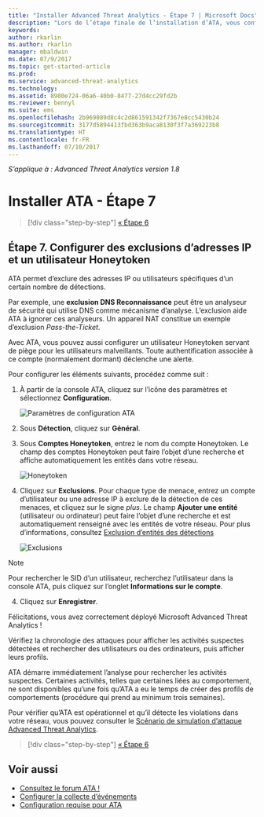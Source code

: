 ```yaml
---
title: "Installer Advanced Threat Analytics - Étape 7 | Microsoft Docs"
description: "Lors de l’étape finale de l’installation d’ATA, vous configurez l’utilisateur Honeytoken."
keywords: 
author: rkarlin
ms.author: rkarlin
manager: mbaldwin
ms.date: 07/9/2017
ms.topic: get-started-article
ms.prod: 
ms.service: advanced-threat-analytics
ms.technology: 
ms.assetid: 8980e724-06a6-40b0-8477-27d4cc29fd2b
ms.reviewer: bennyl
ms.suite: ems
ms.openlocfilehash: 2b969089d8c4c2d861591342f7367e8cc5430b24
ms.sourcegitcommit: 3177d5894413fbd363b9aca8130f3f7a369223b8
ms.translationtype: HT
ms.contentlocale: fr-FR
ms.lasthandoff: 07/10/2017
---
```

*S’applique à : Advanced Threat Analytics version 1.8*



# Installer ATA - Étape 7
<a id="install-ata---step-7" class="xliff"></a>

>[!div class="step-by-step"]
[« Étape 6 ](install-ata-step6.md)

## Étape 7. Configurer des exclusions d’adresses IP et un utilisateur Honeytoken
<a id="step-7-configure-ip-address-exclusions-and-honeytoken-user" class="xliff"></a>
ATA permet d’exclure des adresses IP ou utilisateurs spécifiques d’un certain nombre de détections. 

Par exemple, une **exclusion DNS Reconnaissance** peut être un analyseur de sécurité qui utilise DNS comme mécanisme d’analyse. L’exclusion aide ATA à ignorer ces analyseurs. Un appareil NAT constitue un exemple d’exclusion *Pass-the-Ticket*.    

Avec ATA, vous pouvez aussi configurer un utilisateur Honeytoken servant de piège pour les utilisateurs malveillants. Toute authentification associée à ce compte (normalement dormant) déclenche une alerte.

Pour configurer les éléments suivants, procédez comme suit :

1.  À partir de la console ATA, cliquez sur l’icône des paramètres et sélectionnez **Configuration**.

    ![Paramètres de configuration ATA](media/ATA-config-icon.png)

2.  Sous **Détection**, cliquez sur **Général**.

2. Sous **Comptes Honeytoken**, entrez le nom du compte Honeytoken. Le champ des comptes Honeytoken peut faire l’objet d’une recherche et affiche automatiquement les entités dans votre réseau.

   ![Honeytoken](media/honeytoken.png)

3. Cliquez sur **Exclusions**. Pour chaque type de menace, entrez un compte d’utilisateur ou une adresse IP à exclure de la détection de ces menaces, et cliquez sur le signe *plus*. Le champ **Ajouter une entité** (utilisateur ou ordinateur) peut faire l’objet d’une recherche et est automatiquement renseigné avec les entités de votre réseau. Pour plus d’informations, consultez [Exclusion d’entités des détections](excluding-entities-from-detections.md)

   ![Exclusions](media/exclusions.png)


  > [!NOTE]
  > Pour rechercher le SID d’un utilisateur, recherchez l’utilisateur dans la console ATA, puis cliquez sur l’onglet **Informations sur le compte**. 

4.  Cliquez sur **Enregistrer**.


Félicitations, vous avez correctement déployé Microsoft Advanced Threat Analytics !

Vérifiez la chronologie des attaques pour afficher les activités suspectes détectées et rechercher des utilisateurs ou des ordinateurs, puis afficher leurs profils.

ATA démarre immédiatement l’analyse pour rechercher les activités suspectes. Certaines activités, telles que certaines liées au comportement, ne sont disponibles qu’une fois qu’ATA a eu le temps de créer des profils de comportements (procédure qui prend au minimum trois semaines).

Pour vérifier qu’ATA est opérationnel et qu’il détecte les violations dans votre réseau, vous pouvez consulter le [Scénario de simulation d’attaque Advanced Threat Analytics](https://docs.microsoft.com/enterprise-mobility-security/solutions/ata-attack-simulation-playbook).


>[!div class="step-by-step"]
[« Étape 6 ](install-ata-step6.md)


## Voir aussi
<a id="see-also" class="xliff"></a>

- [Consultez le forum ATA !](https://social.technet.microsoft.com/Forums/security/home?forum=mata)
- [Configurer la collecte d’événements](configure-event-collection.md)
- [Configuration requise pour ATA](ata-prerequisites.md)


